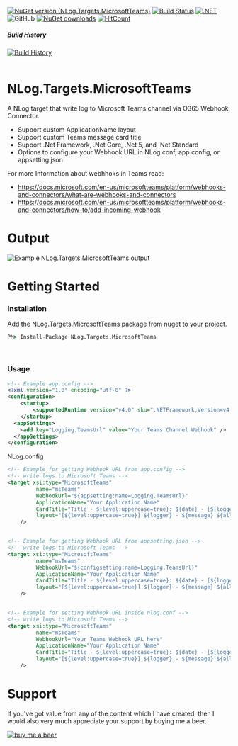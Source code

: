 
[![NuGet version (NLog.Targets.MicrosoftTeams)](https://img.shields.io/nuget/v/NLog.Targets.MicrosoftTeams.svg?style=flat)](https://www.nuget.org/packages/NLog.Targets.MicrosoftTeams)
[![Build Status](https://dev.azure.com/jedipi/NLog.Targets.MicrosoftTeams/_apis/build/status/jedipi.NLog.Targets.MicrosoftTeams?branchName=master)](https://dev.azure.com/jedipi/NLog.Targets.MicrosoftTeams/_build/latest?definitionId=1&branchName=master)
[![.NET](https://github.com/jedipi/NLog.Targets.MicrosoftTeams/actions/workflows/dotnet.yml/badge.svg?branch=master)](https://github.com/jedipi/NLog.Targets.MicrosoftTeams/actions/workflows/dotnet.yml)
![GitHub](https://img.shields.io/github/license/jedipi/NLog.Targets.MicrosoftTeams)
[![NuGet downloads](https://img.shields.io/nuget/dt/NLog.Targets.MicrosoftTeams)](https://www.nuget.org/packages/NLog.Targets.MicrosoftTeams)
[![HitCount](http://hits.dwyl.com/jedipi/NLogTargetsMicrosoftTeams.svg)](https://github.com/jedipi/NLog.Targets.MicrosoftTeams)
##### Build History
[![Build History](https://buildstats.info/github/chart/jedipi/NLog.Targets.MicrosoftTeams?branch=master)](https://github.com/jedipi/NLog.Targets.MicrosoftTeams/actions?query=branch%3Amaster)
<br><br>
# NLog.Targets.MicrosoftTeams
A NLog target that write log to Microsoft Teams channel via O365 Webhook Connector.

- Support custom ApplicationName layout
- Support custom Teams message card title
- Support .Net Framework, .Net Core, .Net 5, and .Net Standard
- Options to configure your Webhook URL in NLog.conf, app.config, or appsetting.json


For more Information about webhhoks in Teams read:
- https://docs.microsoft.com/en-us/microsoftteams/platform/webhooks-and-connectors/what-are-webhooks-and-connectors
- https://docs.microsoft.com/en-us/microsoftteams/platform/webhooks-and-connectors/how-to/add-incoming-webhook

# Output
![Example NLog.Targets.MicrosoftTeams output](image/output.png)

# Getting Started
### Installation 

Add the NLog.Targets.MicrosoftTeams package from nuget to your project.

```cmd
PM> Install-Package NLog.Targets.MicrosoftTeams
```

<br>

### Usage
```xml
<!-- Example app.config -->
<?xml version="1.0" encoding="utf-8" ?>
<configuration>
    <startup> 
        <supportedRuntime version="v4.0" sku=".NETFramework,Version=v4.7.2" />
    </startup>
  <appSettings>
    <add key="Logging.TeamsUrl" value="Your Teams Channel Webhook" />
  </appSettings>
</configuration>
```



NLog.config
```xml
<!-- Example for getting Webhook URL from app.config -->
<!-- write logs to Microsoft Teams -->
<target xsi:type="MicrosoftTeams" 
         name="msTeams" 
         WebhookUrl="${appsetting:name=Logging.TeamsUrl}"          
         ApplicationName="Your Application Name"
         CardTitle="Title - ${level:uppercase=true}: ${date} - [${logger}]"
         layout="[${level:uppercase=true}] ${logger} - ${message} ${all-event-properties}"
    />
```

```xml

<!-- Example for getting Webhook URL from appsetting.json -->
<!-- write logs to Microsoft Teams -->
<target xsi:type="MicrosoftTeams" 
         name="msTeams" 
         WebhookUrl="${configsetting:name=Logging.TeamsUrl}"          
         ApplicationName="Your Application Name"
         CardTitle="Title - ${level:uppercase=true}: ${date} - [${logger}]"
         layout="[${level:uppercase=true}] ${logger} - ${message} ${all-event-properties}"
    />
```

```xml

<!-- Example for setting Webhook URL inside nlog.conf -->
<!-- write logs to Microsoft Teams -->
<target xsi:type="MicrosoftTeams" 
         name="msTeams" 
         WebhookUrl="Your Teams Webhook URL here"          
         ApplicationName="Your Application Name"
         CardTitle="Title - ${level:uppercase=true}: ${date} - [${logger}]"
         layout="[${level:uppercase=true}] ${logger} - ${message} ${all-event-properties}"
    />
```


# Support
If you've got value from any of the content which I have created, then I would also very much appreciate your support by buying me a beer.

[![buy me a beer](https://www.lifeofanarchitect.com/wp-content/uploads/2017/12/Ko-Fi-Image-Buy-Me-a-Beer.png)](https://www.paypal.com/donate/?hosted_button_id=WW82TCHX3P6EG)





